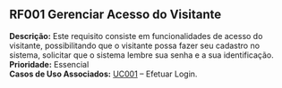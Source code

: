 ## RF001 Gerenciar Acesso do Visitante ##
**Descrição:** Este requisito consiste em funcionalidades de acesso do visitante, possibilitando que o visitante possa fazer seu cadastro no sistema, solicitar que o sistema lembre sua senha e a sua identificação.<br>
<b>Prioridade:</b> Essencial<br>
<b>Casos de Uso Associados:</b> <a href='UC001.md'>UC001</a> – Efetuar Login.